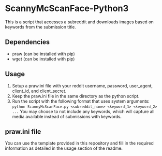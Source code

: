 # ScannyMcScanFace-Python3
This is a script that accesses a subreddit and downloads images based on keywords from the submission title.

## Dependencies
- praw (can be installed with pip)
- wget (can be installed with pip)


## Usage
1) Setup a praw.ini file with your reddit username, password, user_agent, client_id, and client_secret.
2) Keep the praw.ini file in the same directory as the python script.
3) Run the script with the following format that uses system arguments:
```python ScannyMcScanFace.py <subreddit_name> <keyword_1> <keyword_2> ...```
You may choose to not include any keywords, which will capture all media available instead of submissions with keywords.

## praw.ini file
You can use the template provided in this repository and fill in the required information as detailed in the usage section of the readme.
